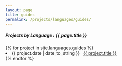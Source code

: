 ```yaml
---
layout: page
title: guides
permalink: /projects/languages/guides/
---
```


<h5> Projects by Language : {{ page.title }} </h5>

<div class="card">
{% for project in site.languages.guides %}
  <li class="language-project"><span>{{ project.date | date_to_string }}</span> &nbsp; <a href="{{ project.url }}">{{ project.title }}</a></li>
{% endfor %}
</div>
